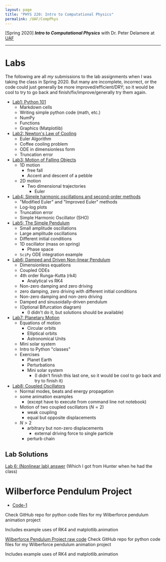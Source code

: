 ```yaml
---
layout: page
title: "PHYS 220: Intro to Computational Physics"
permalink: /UAF/CompPhys
---
```


[Spring 2020] ***Intro to Computational Physics*** with Dr. Peter Delamere at [UAF](../../UAF.md)

---

# Labs
The following are all *my* submissions to the lab assignments when I was taking the class in Spring 2020. But many are incomplete, incorrect, or the code could just generally be more improved/efficient/DRY; so it would be cool to try to go back and finish/fix/improve/generally try them again.

- [Lab1: Python 101](JK-Labs/Kobayashi%20-%20Lab1%20(Finished).ipynb)
    - Markdown cells
    - Writing simple python code (math, etc.)
    - NumPy
    - Functions
    - Graphics (Matplotlib)
- [Lab2: Newton's Law of Cooling](JK-Labs/Kobayashi%20-%20Lab2%20(Finished).ipynb)
    - Euler Algorithm
    - Coffee cooling problem
    - ODE in dimensionless form
    - Truncation error
- [Lab3: Motion of Falling Objects](JK-Labs/Kobayashi%20-%20Lab3%20(Finished).ipynb)
    - 1D motion
        - free fall
        - Accent and descent of a pebble
    - 2D motion
        - Two dimensional trajectories
            - Euler
- [Lab4: Simple harmonic oscillations and second-order methods](JK-Labs/Kobayashi%20-%20Lab4%20(Finished).ipynb)
    - "Modified Euler" and "Improved Euler" methods
    - Log-log plots
    - Truncation error
    - Simple Harmonic Oscillator (SHO)
- [Lab5: The Simple Pendulum](JK-Labs/Kobayashi%20-%20Lab5%20(Finished).ipynb)
    - Small amplitude oscillations
    - Large amplitude oscillations
    - Different initial conditions
    - 1D oscillator (mass on spring)
        - Phase space
    - `SciPy` ODE integration example 
- [Lab6: Damped and Driven Non-linear Pendulum](JK-Labs/Kobayashi%20-%20Lab6%20(Finished).ipynb)
    - Dimensionless equations
    - Coupled ODEs
    - 4th order Runga-Kutta (rk4)
        - Analytical vs RK4
    - Non-zero damping and zero driving
    - zero damping, zero driving with different initial conditions
    - Non-zero damping and non-zero driving
    - Damped and sinusoidally-driven pendulum
    - (Optional Bifurcation diagram)
        - (I didn't do it, but solutions should be available)
- [Lab7: Planetary Motion](JK-Labs/Kobayashi%20-%20Lab7%20(F).ipynb)
    - Equations of motion
        - Circular orbits
        - Elliptical orbits
        - Astronomical Units
    - Mini solar system
    - Intro to Python "classes"
    - Exercises
        - Planet Earth
        - Perturbations
        - Mini solar system
            - (I didn't finish this last one, so it would be cool to go back and try to finish it)
- [Lab8: Coupled Oscillators](JK-Labs/Kobayashi%20-%20Lab8%20(F).ipynb)
    - Normal modes, beats and energy propagation
    - some animation examples
        - (except have to execute from command line not notebook)
    - Motion of two coupled oscillators ($N=2$)
        - weak coupling
        - equal but opposite displacements
    - $N > 2$
        - arbitrary but non-zero displacements
            - external driving force to single particle
        - perturb chain
    
## Lab Solutions
[Lab 6: (Nonlinear lab) answer](Lab-Solutions/Delamere_Lab6a.html) (Which I got from Hunter when he had the class)

# Wilberforce Pendulum Project

- [Code-1](Wilberforce/Wilberforce.ipynb)

Check GitHub repo for python code files for my Wilberforce pendulum animation project

Includes example uses of RK4 and matplotlib.animation

[Wilberforce Pendulum Project raw code](WilberforceProject.md)
Check GitHub repo for python code files for my Wilberforce pendulum animation project

Includes example uses of RK4 and matplotlib.animation

